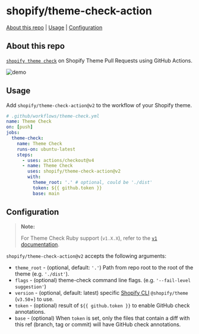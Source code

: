 # shopify/theme-check-action

[About this repo](#about-this-repo) | [Usage](#usage) | [Configuration](#configuration)

## About this repo

[`shopify theme check`](https://shopify.dev/docs/themes/tools/theme-check) on Shopify Theme Pull Requests using GitHub Actions.

![demo](./demo.png)

## Usage

Add `shopify/theme-check-action@v2` to the workflow of your Shopify theme.

```yml
# .github/workflows/theme-check.yml
name: Theme Check
on: [push]
jobs:
  theme-check:
    name: Theme Check
    runs-on: ubuntu-latest
    steps:
      - uses: actions/checkout@v4
      - name: Theme Check
        uses: shopify/theme-check-action@v2
        with:
          theme_root: '.' # optional, could be './dist'
          token: ${{ github.token }}
          base: main
```

## Configuration

> **Note:**
>
> For Theme Check Ruby support (`v1.X.X`), refer to the [`v1` documentation](https://github.com/Shopify/theme-check-action/tree/v1).

`shopify/theme-check-action@v2` accepts the following arguments:

* `theme_root` - (optional, default: `'.'`) Path from repo root to the root of the theme (e.g. `'./dist'`).
* `flags` - (optional) theme-check command line flags. (e.g. `'--fail-level suggestion'`)
* `version` - (optional, default: latest) specific [Shopify CLI](https://shopify.dev/docs/storefronts/themes/tools/cli) `@shopify/theme` (`v3.50`+) to use.
* `token` - (optional) result of `${{ github.token }}` to enable GitHub check annotations.
* `base` - (optional) When `token` is set, only the files that contain a diff with this ref (branch, tag or commit) will have GitHub check annotations.
